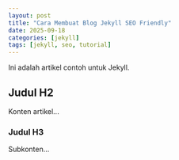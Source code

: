 ```yaml
---
layout: post
title: "Cara Membuat Blog Jekyll SEO Friendly"
date: 2025-09-18
categories: [jekyll]
tags: [jekyll, seo, tutorial]
---
```

Ini adalah artikel contoh untuk Jekyll.

## Judul H2
Konten artikel...

### Judul H3
Subkonten...
